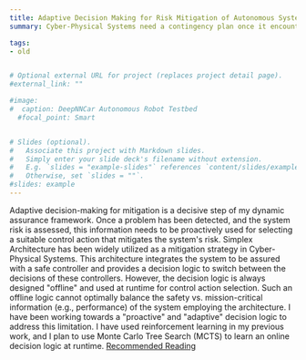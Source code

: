 ```yaml
---
title: Adaptive Decision Making for Risk Mitigation of Autonomous Systems
summary: Cyber-Physical Systems need a contingency plan once it encounters high risk because of operational hazards.

tags:
- old


# Optional external URL for project (replaces project detail page).
#external_link: ""

#image:
#  caption: DeepNNCar Autonomous Robot Testbed
  #focal_point: Smart


# Slides (optional).
#   Associate this project with Markdown slides.
#   Simply enter your slide deck's filename without extension.
#   E.g. `slides = "example-slides"` references `content/slides/example-slides.md`.
#   Otherwise, set `slides = ""`.
#slides: example
---
```


Adaptive decision-making for mitigation is a decisive step of my dynamic assurance framework. Once a problem has been detected, and the system risk is assessed, this information needs to be proactively used for selecting a suitable control action that mitigates the system's risk. Simplex Architecture has been widely utilized as a mitigation strategy in Cyber-Physical Systems. This architecture integrates the system to be assured with a safe controller and provides a decision logic to switch between the decisions of these controllers. However, the decision logic is always designed "offline" and used at runtime for control action selection. Such an offline logic cannot optimally balance the safety vs. mission-critical information (e.g., performance) of the system employing the architecture. I have been working towards a "proactive" and "adaptive" decision logic to address this limitation. I have used reinforcement learning in my previous work, and I plan to use Monte Carlo Tree Search (MCTS) to learn an online decision logic at runtime. [Recommended Reading](https://www.sciencedirect.com/science/article/abs/pii/S1383762120300540)

